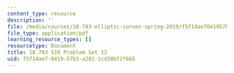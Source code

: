 ```yaml
---
content_type: resource
description: ''
file: /media/courses/18-783-elliptic-curves-spring-2019/f5f14ae7041957b3a2811cd30bf2f6b5_MIT18_783S19_pset12.pdf
file_type: application/pdf
learning_resource_types: []
resourcetype: Document
title: 18.783 S19 Problem Set 12
uid: f5f14ae7-0419-57b3-a281-1cd30bf2f6b5
---
```

